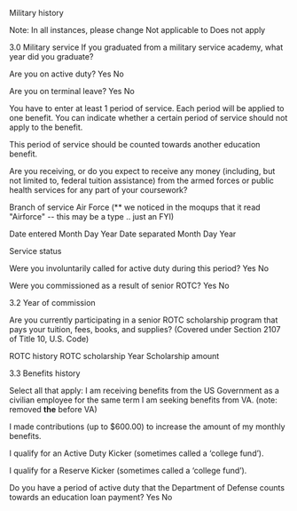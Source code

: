 
Military history 

Note:  In all instances, please change Not applicable to Does not apply

3.0
Military service 
If you graduated from a military service academy, what year did you graduate? 

Are you on active duty? Yes No

Are you on terminal leave? Yes No 

You have to enter at least 1 period of service.
Each period will be applied to one benefit. You can indicate whether a certain period of service should not apply to the benefit.

This period of service should be counted towards another education benefit. 

Are you receiving, or do you expect to receive any money (including, but not limited to, federal tuition assistance) from the armed forces or public health services for any part of your coursework? 

Branch of service
Air Force  (** we noticed in the moqups that it read "Airforce" -- this may be a type .. just an FYI) 

Date entered
Month Day Year
Date separated
Month Day Year 

Service status

Were you involuntarily called for active duty during this period?
Yes No 

Were you commissioned as a result of senior ROTC?
Yes No 

3.2
Year of commission 

Are you currently participating in a senior ROTC scholarship program that pays your tuition, fees, books, and supplies?  (Covered under Section 2107 of Title 10, U.S. Code)

ROTC history
ROTC scholarship 
Year
Scholarship amount 

3.3 
Benefits history

Select all that apply:
I am receiving benefits from the US Government as a civilian employee for the same term I am seeking benefits from VA. (note: removed **the** before VA)

I made contributions (up to $600.00) to increase the amount of my monthly benefits.

I qualify for an Active Duty Kicker (sometimes called a ‘college fund’).

I qualify for a Reserve Kicker (sometimes called a ‘college fund’).

Do you have a period of active duty that the Department of Defense counts towards an education loan payment?
Yes No



